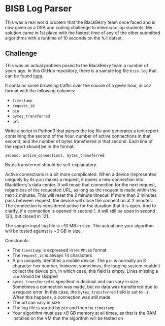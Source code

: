 # BISB Log Parser

This was a real world problem that the BlackBerry team once faced and is now given as a DSA and coding challenge to interns/co-op students. My solution came in 1st place with the fastest time of any of the other submitted algorithms with a runtime of 10 seconds on the full datset.

## Challenge

This was an actual problem posed to the BlackBerry team a number of years ago. In this GitHub repository, there is a sample log file `bisb.log` that can be found [here](https://github.com/jarell-santella/bisb-log-parser/blob/main/bisb.log).

It contains some browsing traffic over the course of a given hour, in csv format with the following columns:
- `timestamp`
- `request_id`
- `pin`
- `bytes_transferred`
- `url`

Write a script in Python3 that parses the log file and generates a text report containing the second of the hour, number of active connections in that second, and the number of bytes transferred in that second. Each line of the report should be in the format:
```
second: active_connections, bytes_transferred
```

Bytes transferred should be self-explanatory.

Active connections is a bit more complicated. When a device (represented uniquely by its `pin`) makes a request, it opens a new connection into BlackBerry's data center. It will reuse that connection for the next request, regardless of the requested URL, as long as the request is made within the next 2 minutes. This will reset the 2 minute timeout. If more than 2 minutes pass between request, the device will close the connection at 2 minutes.  The connection is considered active for the duration that it is open. And to clarify, if a connection is opened in second 1, it will still be open in second 120, but closed in 121.

The sample input log file is ~10 MB in size. The actual one your algorithm will be tested against is ~3 GB in size.

Constraints:
- The `timestamp` is expressed in `HH:MM:SS` format
- The `request_id` is always 14 characters
- A pin uniquely identifies a mobile device. The `pin` is normally an 8 character hex number, however, sometimes, the logging system couldn’t collect the device pin, in which case, this field is empty. Lines missing a `pin` should be skipped
- `bytes_transferred` is specified in decimal and can vary in size.  Sometimes a connection was made, but no data was transferred due to a request error. In this case, the `bytes_transferred` field is set to `-1`. When this happens, a connection was still made
- The url can vary in size
- The log file is sorted by `pin` and then by `timestamp`
- Your algorithm must use <8 GB memory at all times, as that is the RAM installed on the VM that the algorithm will be tested on
